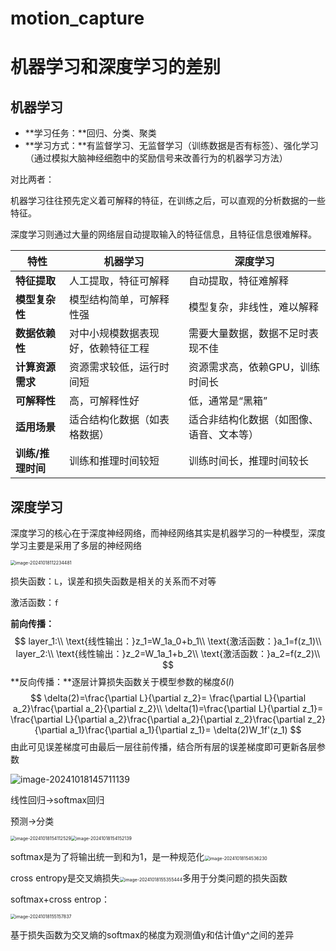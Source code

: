 # motion_capture

# 机器学习和深度学习的差别

## 机器学习

- **学习任务：**回归、分类、聚类
- **学习方式：**有监督学习、无监督学习（训练数据是否有标签）、强化学习（通过模拟大脑神经细胞中的奖励信号来改善行为的机器学习方法）

对比两者：

机器学习往往预先定义着可解释的特征，在训练之后，可以直观的分析数据的一些特征。

深度学习则通过大量的网络层自动提取输入的特征信息，且特征信息很难解释。

| 特性              | 机器学习                           | 深度学习                                 |
| ----------------- | ---------------------------------- | ---------------------------------------- |
| **特征提取**      | 人工提取，特征可解释               | 自动提取，特征难解释                     |
| **模型复杂性**    | 模型结构简单，可解释性强           | 模型复杂，非线性，难以解释               |
| **数据依赖性**    | 对中小规模数据表现好，依赖特征工程 | 需要大量数据，数据不足时表现不佳         |
| **计算资源需求**  | 资源需求较低，运行时间短           | 资源需求高，依赖GPU，训练时间长          |
| **可解释性**      | 高，可解释性好                     | 低，通常是“黑箱”                         |
| **适用场景**      | 适合结构化数据（如表格数据）       | 适合非结构化数据（如图像、语音、文本等） |
| **训练/推理时间** | 训练和推理时间较短                 | 训练时间长，推理时间较长                 |

## 深度学习

深度学习的核心在于深度神经网络，而神经网络其实是机器学习的一种模型，深度学习主要是采用了多层的神经网络

<img src="C:\Users\84301\AppData\Roaming\Typora\typora-user-images\image-20241018112234481.png" alt="image-20241018112234481" style="zoom: 50%;" />

损失函数：```L```，误差和损失函数是相关的关系而不对等

激活函数：```f```

**前向传播：**
$$
layer_1:\\
\text{线性输出：}z_1=W_1a_0+b_1\\
\text{激活函数：}a_1=f(z_1)\\
layer_2:\\
\text{线性输出：}z_2=W_1a_1+b_2\\
\text{激活函数：}a_2=f(z_2)\\
$$
**反向传播：**逐层计算损失函数关于模型参数的梯度$\delta(l)$
$$
\delta(2)=\frac{\partial L}{\partial z_2}=
\frac{\partial L}{\partial a_2}\frac{\partial a_2}{\partial z_2}\\
\delta(1)=\frac{\partial L}{\partial z_1}=
\frac{\partial L}{\partial a_2}\frac{\partial a_2}{\partial z_2}\frac{\partial z_2}{\partial a_1}\frac{\partial a_1}{\partial z_1}=
\delta(2)W_1f'(z_1)
$$
由此可见误差梯度可由最后一层往前传播，结合所有层的误差梯度即可更新各层参数

![image-20241018145711139](C:\Users\84301\AppData\Roaming\Typora\typora-user-images\image-20241018145711139.png)

线性回归->softmax回归

预测->分类

<img src="C:\Users\84301\AppData\Roaming\Typora\typora-user-images\image-20241018154112529.png" alt="image-20241018154112529" style="zoom: 50%;" /><img src="C:\Users\84301\AppData\Roaming\Typora\typora-user-images\image-20241018154152139.png" alt="image-20241018154152139" style="zoom:50%;" />

softmax是为了将输出统一到和为1，是一种规范化<img src="C:\Users\84301\AppData\Roaming\Typora\typora-user-images\image-20241018154536230.png" alt="image-20241018154536230" style="zoom:50%;" />

cross entropy是交叉熵损失<img src="C:\Users\84301\AppData\Roaming\Typora\typora-user-images\image-20241018155355444.png" alt="image-20241018155355444" style="zoom:50%;" />多用于分类问题的损失函数

softmax+cross entrop：

<img src="C:\Users\84301\AppData\Roaming\Typora\typora-user-images\image-20241018155157837.png" alt="image-20241018155157837" style="zoom:50%;" />

基于损失函数为交叉熵的softmax的梯度为观测值y和估计值y^之间的差异

